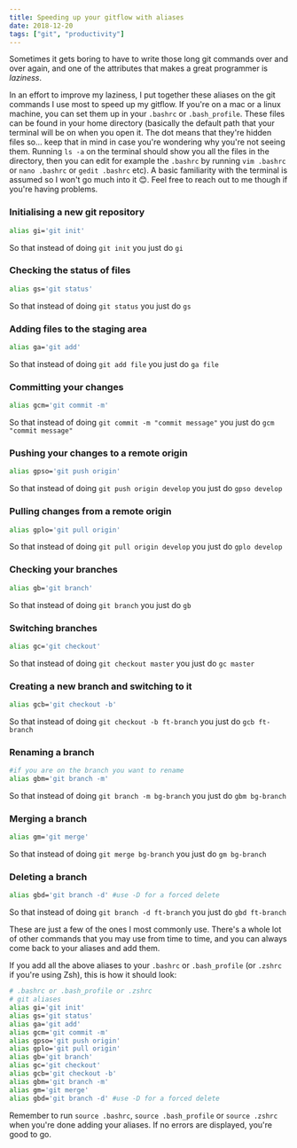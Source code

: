 ```yaml
---
title: Speeding up your gitflow with aliases
date: 2018-12-20
tags: ["git", "productivity"]
---
```


Sometimes it gets boring to have to write those long git commands over and over again, and one of the attributes that makes a great programmer is _laziness_.

In an effort to improve my laziness, I put together these aliases on the git commands I use most to speed up my
gitflow. If you're on a mac or a linux machine, you can set them up in your `.bashrc` or `.bash_profile`. These files can be found in
your home directory (basically the default path that your terminal will be on when you open it. The dot means that they're hidden files so...
keep that in mind in case you're wondering why you're not seeing them. Running `ls -a` on the terminal should show you all the files in the directory,
then you can edit for example the `.bashrc` by running `vim .bashrc` or `nano .bashrc` or `gedit .bashrc` etc). A basic familiarity
with the terminal is assumed so I won't go much into it 😊. Feel free to reach out to me though if you're having problems.

### Initialising a new git repository

```bash
alias gi='git init'
```

So that instead of doing `git init` you just do `gi`

### Checking the status of files

```bash
alias gs='git status'
```

So that instead of doing `git status` you just do `gs`

### Adding files to the staging area

```bash
alias ga='git add'
```

So that instead of doing `git add file` you just do `ga file`

### Committing your changes

```bash
alias gcm='git commit -m'
```

So that instead of doing `git commit -m "commit message"` you just do `gcm "commit message"`

### Pushing your changes to a remote origin

```bash
alias gpso='git push origin'
```

So that instead of doing `git push origin develop` you just do `gpso develop`

### Pulling changes from a remote origin

```bash
alias gplo='git pull origin'
```

So that instead of doing `git pull origin develop` you just do `gplo develop`

### Checking your branches

```bash
alias gb='git branch'
```

So that instead of doing `git branch` you just do `gb`

### Switching branches

```bash
alias gc='git checkout'
```

So that instead of doing `git checkout master` you just do `gc master`

### Creating a new branch and switching to it

```bash
alias gcb='git checkout -b'
```

So that instead of doing `git checkout -b ft-branch` you just do `gcb ft-branch`

### Renaming a branch

```bash
#if you are on the branch you want to rename
alias gbm='git branch -m'
```

So that instead of doing `git branch -m bg-branch` you just do `gbm bg-branch`

### Merging a branch

```bash
alias gm='git merge'
```

So that instead of doing `git merge bg-branch` you just do `gm bg-branch`

### Deleting a branch

```bash
alias gbd='git branch -d' #use -D for a forced delete
```

So that instead of doing `git branch -d ft-branch` you just do `gbd ft-branch`

These are just a few of the ones I most commonly use. There's a whole lot of other commands that you may use from time
to time, and you can always come back to your aliases and add them.

If you add all the above aliases to your `.bashrc` or `.bash_profile` (or `.zshrc` if you're using Zsh), this is how it
should look:

```bash
# .bashrc or .bash_profile or .zshrc
# git aliases
alias gi='git init'
alias gs='git status'
alias ga='git add'
alias gcm='git commit -m'
alias gpso='git push origin'
alias gplo='git pull origin'
alias gb='git branch'
alias gc='git checkout'
alias gcb='git checkout -b'
alias gbm='git branch -m'
alias gm='git merge'
alias gbd='git branch -d' #use -D for a forced delete
```

Remember to run `source .bashrc`, `source .bash_profile` or `source .zshrc` when you're done adding your aliases. If no errors are displayed, you're good to go.
